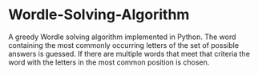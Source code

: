 # Wordle-Solving-Algorithm
A greedy Wordle solving algorithm implemented in Python. The word containing the most commonly occurring letters of the set of possible answers is guessed. If there are multiple words that meet that criteria the word with the letters in the most common position is chosen.
